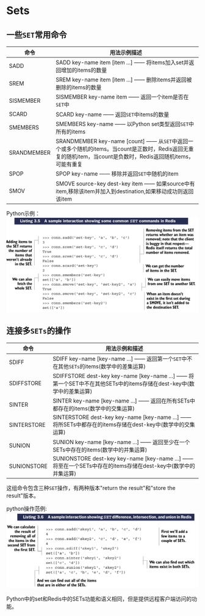 # Sets

## 一些``SET``常用命令

| 命令 | 用法示例描述 |
| ---- | ------------ |
| SADD | SADD key-name item [item ...] —— 将items加入set并返回增加的items的数量 |
| SREM | SREM key-name item [item ...] —— 删除items并返回被删除的items的数量 |
| SISMEMBER | SISMEMBER key-name item —— 返回一个item是否在``SET``中 |
| SCARD | SCARD key-name —— 返回``SET``中items的数量 |
| SMEMBERS | SMEMBERS key-name —— 以Python set类型返回``SET``中所有的items |
| SRANDMEMBER | SRANDMEMBER key-name [count] —— 从``SET``中返回一个或多个随机的items。当count是正数时，Redis返回无重复的随机item，当count是负数时，Redis返回随机items，可能有重复 |
| SPOP | SPOP key-name —— 移除并返回``SET``中随机的item |
| SMOV | SMOVE source-key dest-key item —— 如果source中有item,移除该item并加入到destination,如果移动成功则返回该item |

Python示例：
![](images/3.3-1.png)

## 连接多``SETs``的操作

| 命令 | 用法示例和描述 |
| ---- | -------------- |
| SDIFF | SDIFF key-name [key-name ...] —— 返回第一个``SET``中不在其他``SETs``的items(数学中的差集运算) |
| SDIFFSTORE | SDIFFSTORE dest-key key-name [key-name ...] —— 将第一个SET中不在其他SETs中的items存储在dest-key中(数学中的差集运算) |
| SINTER | SINTER key-name [key-name ...] —— 返回在所有SETs中都存在的items(数学中的交集运算) |
| SINTERSTORE | SINTERSTORE dest-key key-name [key-name ...] —— 将所SETs中都存在的items存储在dest-key中(数学中的交集运算) |
| SUNION | SUNION key-name [key-name ...] —— 返回至少在一个SETs中存在的items(数学中的并集运算) |
| SUNIONSTORE | SUNIONSTORE dest-key key-name [key-name ...] —— 将至在一个SETs中存在的items存储在dest-key中(数学中的并集运算) |

这组命令包含三种``SET``操作，有两种版本"return the result"和"store the result"版本。

python操作范例:
![](images/3.3-2.png)

Python中的set和Redis中的SETs功能和语义相同，但是提供远程客户端访问的功能。

